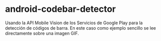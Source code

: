 # android-codebar-detector
Usando la API Mobile Vision de los Servicios de Google Play para la detección de códigos de barra. En este caso como ejemplo sencillo se lee directamente sobre una imagen GIF.
